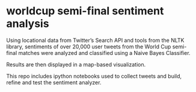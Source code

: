 # worldcup semi-final sentiment analysis
Using locational data from Twitter’s Search API and tools from the NLTK library, 
sentiments of over 20,000 user tweets from the World Cup semi-final matches
were analyzed and classified using a Naive Bayes Classifier.

Results are then displayed in a map-based visualization. 

This repo includes ipython notebooks used to collect tweets and build, refine and test
the sentiment analyzer. 
